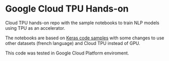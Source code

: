 # Google Cloud TPU Hands-on

Cloud TPU hands-on repo with the sample notebooks to train NLP models using TPU as an accelerator. 

The notebooks are based on [Keras code samples](https://keras.io/examples/) with some changes to use other datasets (french language) and Cloud TPU instead of GPU.

This code was tested in Google Cloud Platform enviroment.